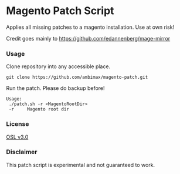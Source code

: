 Magento Patch Script
==========================

Applies all missing patches to a magento installation. Use at own risk!

Credit goes mainly to https://github.com/edannenberg/mage-mirror

### Usage

Clone repository into any accessible place.

```
git clone https://github.com/ambimax/magento-patch.git
```

Run the patch. Please do backup before!

```
Usage:
 ./patch.sh -r <MagentoRootDir>
 -r     Magento root dir
```

### License

[OSL v3.0](http://opensource.org/licenses/OSL-3.0)

### Disclaimer
   
This patch script is experimental and not guaranteed to work.
